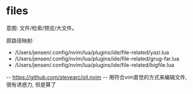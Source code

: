 # files

意图: 文件/检索/预览/大文件。

原路径映射:

- /Users/jensen/.config/nvim/lua/plugins/ide/file-related/yazi.lua
- /Users/jensen/.config/nvim/lua/plugins/ide/file-related/grug-far.lua
- /Users/jensen/.config/nvim/lua/plugins/ide/file-related/bigfile.lua

-- <https://github.com/stevearc/oil.nvim>
-- 用符合vim直觉的方式来编辑文件, 很有诱惑力, 但是算了
